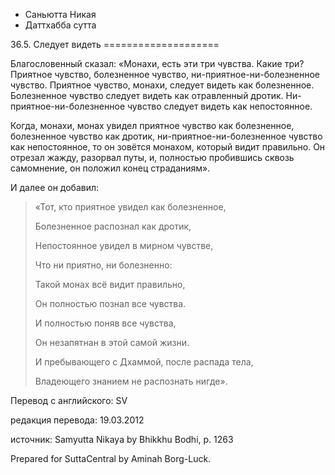 









* Саньютта Никая
* Даттхабба сутта


36\.5\. Следует видеть
\=\=\=\=\=\=\=\=\=\=\=\=\=\=\=\=\=\=\=\=



Благословенный сказал: «Монахи, есть эти три чувства\. Какие три? Приятное чувство, болезненное чувство, ни\-приятное\-ни\-болезненное чувство\. Приятное чувство, монахи, следует видеть как болезненное\. Болезненное чувство следует видеть как отравленный дротик\. Ни\-приятное\-ни\-болезненное чувство следует видеть как непостоянное\.


Когда, монахи, монах увидел приятное чувство как болезненное, болезненное чувство как дротик, ни\-приятное\-ни\-болезненное чувство как непостоянное, то он зовётся монахом, который видит правильно\. Он отрезал жажду, разорвал путы, и, полностью пробившись сквозь самомнение, он положил конец страданиям»\.


И далее он добавил:



> «Тот, кто приятное увидел как болезненное,  
> 
> Болезненное распознал как дротик,  
> 
> Непостоянное увидел в мирном чувстве,  
> 
> Что ни приятно, ни болезненно:  
> 
> Такой монах всё видит правильно,  
> 
> Он полностью познал все чувства\.  
> 
>   
> 
> И полностью поняв все чувства,  
> 
> Он незапятнан в этой самой жизни\.  
> 
> И пребывающего с Дхаммой, после распада тела,  
> 
> Владеющего знанием не распознать нигде»\.



Перевод с английского: SV


редакция перевода: 19\.03\.2012


источник: Samyutta Nikaya by Bhikkhu Bodhi, p\. 1263


Prepared for SuttaCentral by Aminah Borg\-Luck\.






